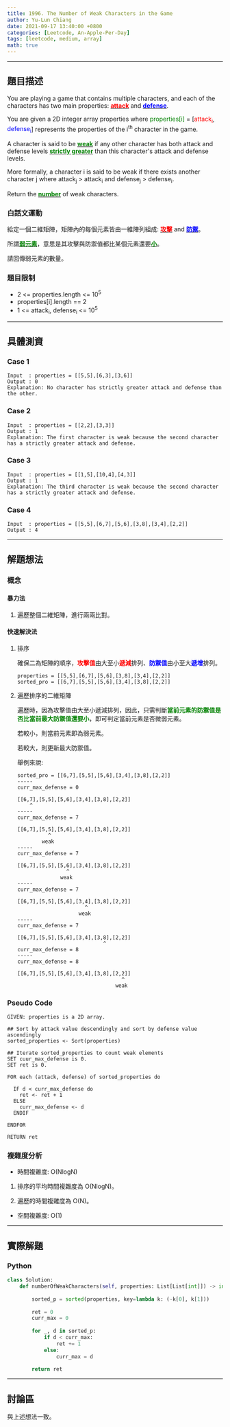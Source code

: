 ```yaml
---
title: 1996. The Number of Weak Characters in the Game
author: Yu-Lun Chiang
date: 2021-09-17 13:40:00 +0800
categories: [Leetcode, An-Apple-Per-Day]
tags: [leetcode, medium, array]
math: true
---
```


---
## 題目描述

You are playing a game that contains multiple characters, and each of the characters has two main properties: <b><u><span style="color:red">attack</span></u></b> and <b><u><span style="color:blue">defense</span></u></b>. 

You are given a 2D integer array properties where <span style="color:green">properties[i]</span> = [<span style="color:red">attack<sub>i</sub></span>, <span style="color:blue">defense<sub>i</sub></span>] represents the properties of the i<sup>th</sup> character in the game.

A character is said to be <b><u><span style="color:green">weak</span></u></b> if any other character has both attack and defense levels <b><u><span style="color:green">strictly greater</span></u></b> than this character's attack and defense levels. 

More formally, a character i is said to be weak if there exists another character j where attack<sub>j</sub> > attack<sub>i</sub> and defense<sub>j</sub> > defense<sub>i</sub>.

Return the <b><u><span style="color:green">number</span></u></b> of weak characters.

### 白話文運動

給定一個二維矩陣，矩陣內的每個元素皆由一維陣列組成: <b><u><span style="color:red">攻擊</span></u></b> and <b><u><span style="color:blue">防禦</span></u></b>。

所謂<b><u><span style="color:green">弱元素</span></u></b>，意思是其攻擊與防禦值都比某個元素還要<b><u><span style="color:green">小</span></u></b>。

請回傳弱元素的數量。

### 題目限制

- 2 <= properties.length <= 10<sup>5</sup>
- properties[i].length == 2
- 1 <= attack<sub>i</sub>, defense<sub>i</sub> <= 10<sup>5</sup>


---
## 具體測資

### Case 1

```
Input  : properties = [[5,5],[6,3],[3,6]]
Output : 0
Explanation: No character has strictly greater attack and defense than the other.
```

### Case 2

```
Input  : properties = [[2,2],[3,3]]
Output : 1
Explanation: The first character is weak because the second character has a strictly greater attack and defense.
```

### Case 3

```
Input  : properties = [[1,5],[10,4],[4,3]]
Output : 1
Explanation: The third character is weak because the second character has a strictly greater attack and defense.
```

### Case 4

```
Input  : properties = [[5,5],[6,7],[5,6],[3,8],[3,4],[2,2]]
Output : 4
```

---
## 解題想法

### 概念

#### 暴力法

1. 遍歷整個二維矩陣，進行兩兩比對。

#### 快速解決法

1. 排序
        
    確保二為矩陣的順序，<b><span style="color:red">攻擊值</span></b>由大至小<b><span style="color:red">遞減</span></b>排列、<b><span style="color:blue">防禦值</span></b>由小至大<b><span style="color:blue">遞增</span></b>排列。

    ```
    properties = [[5,5],[6,7],[5,6],[3,8],[3,4],[2,2]]
    sorted_pro = [[6,7],[5,5],[5,6],[3,4],[3,8],[2,2]]
    ```

2. 遍歷排序的二維矩陣

    遍歷時，因為攻擊值由大至小遞減排列，因此，只需判斷<b><span style="color:green">當前元素的防禦值是否比當前最大防禦值還要小</span></b>，即可判定當前元素是否微弱元素。
    
    若較小，則當前元素即為弱元素。

    若較大，則更新最大防禦值。

    舉例來說:
    ```
    sorted_pro = [[6,7],[5,5],[5,6],[3,4],[3,8],[2,2]]
    -----
    curr_max_defense = 0

    [[6,7],[5,5],[5,6],[3,4],[3,8],[2,2]]
        ^
    -----
    curr_max_defense = 7

    [[6,7],[5,5],[5,6],[3,4],[3,8],[2,2]]
              ^
            weak
    -----
    curr_max_defense = 7

    [[6,7],[5,5],[5,6],[3,4],[3,8],[2,2]]
                    ^
                  weak
    -----
    curr_max_defense = 7

    [[6,7],[5,5],[5,6],[3,4],[3,8],[2,2]]
                          ^
                        weak
    -----
    curr_max_defense = 7

    [[6,7],[5,5],[5,6],[3,4],[3,8],[2,2]]
                                ^
    curr_max_defense = 8
    -----
    curr_max_defense = 8

    [[6,7],[5,5],[5,6],[3,4],[3,8],[2,2]]
                                      ^
                                    weak
    ```

### Pseudo Code

```
GIVEN: properties is a 2D array.

## Sort by attack value descendingly and sort by defense value ascendingly
sorted_properties <- Sort(properties)

## Iterate sorted_properties to count weak elements
SET cuur_max_defense is 0.
SET ret is 0.

FOR each (attack, defense) of sorted_properties do
  
  IF d < curr_max_defense do
    ret <- ret + 1
  ELSE
    curr_max_defense <- d
  ENDIF

ENDFOR

RETURN ret
```

### 複雜度分析

- 時間複雜度: O(NlogN)
  
1. 排序的平均時間複雜度為 O(NlogN)。

2. 遍歷的時間複雜度為 O(N)。

- 空間複雜度: O(1)


---
## 實際解題

### Python

```python
class Solution:
    def numberOfWeakCharacters(self, properties: List[List[int]]) -> int:
        
        sorted_p = sorted(properties, key=lambda k: (-k[0], k[1]))
        
        ret = 0
        curr_max = 0
        
        for _, d in sorted_p:
            if d < curr_max:
                ret += 1
            else:
                curr_max = d
        
        return ret
```


---
## 討論區

與上述想法一致。
